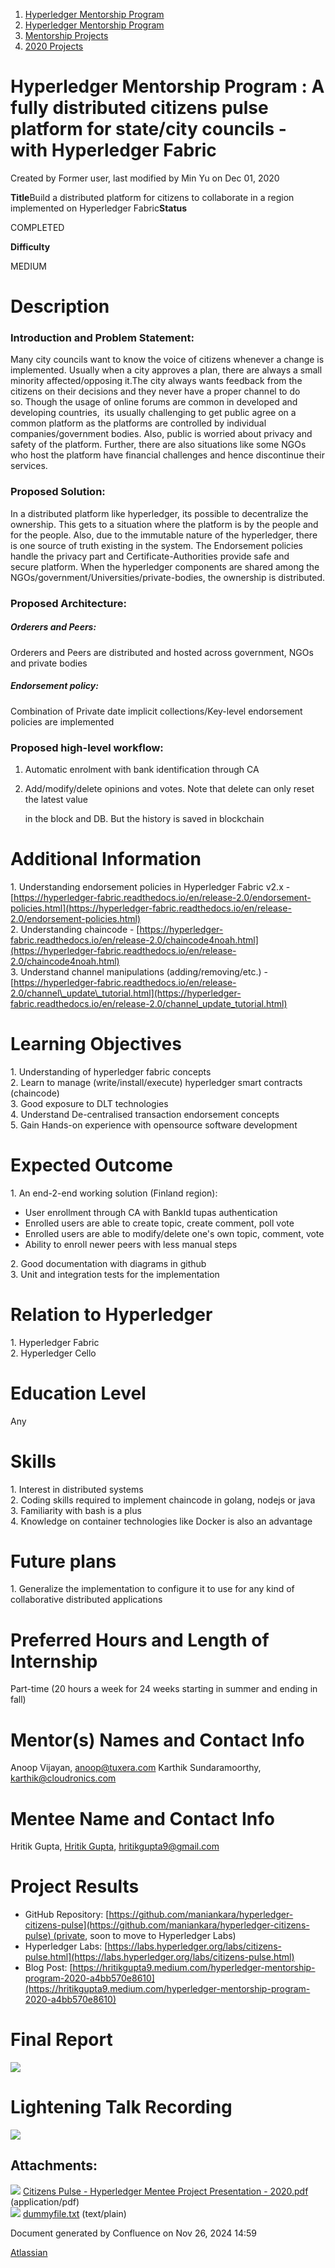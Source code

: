 1. [Hyperledger Mentorship Program](index.html)
2. [Hyperledger Mentorship Program](Hyperledger-Mentorship-Program_21954571.html)
3. [Mentorship Projects](Mentorship-Projects_21954604.html)
4. [2020 Projects](2020-Projects_21963347.html)

# Hyperledger Mentorship Program : A fully distributed citizens pulse platform for state/city councils - with Hyperledger Fabric

Created by Former user, last modified by Min Yu on Dec 01, 2020

**Title**Build a distributed platform for citizens to collaborate in a region implemented on Hyperledger Fabric**Status**

COMPLETED

**Difficulty**

MEDIUM  

# Description

### Introduction and Problem Statement:

Many city councils want to know the voice of citizens whenever a change is implemented. Usually when a city approves a plan, there are always a small minority affected/opposing it.The city always wants feedback from the citizens on their decisions and they never have a proper channel to do so. Though the usage of online forums are common in developed and developing countries,  its usually challenging to get public agree on a common platform as the platforms are controlled by individual companies/government bodies. Also, public is worried about privacy and safety of the platform. Further, there are also situations like some NGOs who host the platform have financial challenges and hence discontinue their services.

### Proposed Solution:

In a distributed platform like hyperledger, its possible to decentralize the ownership. This gets to a situation where the platform is by the people and for the people. Also, due to the immutable nature of the hyperledger, there is one source of truth existing in the system. The Endorsement policies handle the privacy part and Certificate-Authorities provide safe and  
secure platform. When the hyperledger components are shared among the NGOs/government/Universities/private-bodies, the ownership is distributed.

### Proposed Architecture:

##### Orderers and Peers:

Orderers and Peers are distributed and hosted across government, NGOs and private bodies

##### Endorsement policy:

Combination of Private date implicit collections/Key-level endorsement policies are implemented

### Proposed high-level workflow:

1. Automatic enrolment with bank identification through CA
2. Add/modify/delete opinions and votes. Note that delete can only reset the latest value
   
   in the block and DB. But the history is saved in blockchain

# Additional Information

1. Understanding endorsement policies in Hyperledger Fabric v2.x - [https://hyperledger-fabric.readthedocs.io/en/release-2.0/endorsement-policies.html](https://hyperledger-fabric.readthedocs.io/en/release-2.0/endorsement-policies.html)  
2\. Understanding chaincode - [https://hyperledger-fabric.readthedocs.io/en/release-2.0/chaincode4noah.html](https://hyperledger-fabric.readthedocs.io/en/release-2.0/chaincode4noah.html)  
3\. Understand channel manipulations (adding/removing/etc.) - [https://hyperledger-fabric.readthedocs.io/en/release-2.0/channel\_update\_tutorial.html](https://hyperledger-fabric.readthedocs.io/en/release-2.0/channel_update_tutorial.html)

# Learning Objectives

1\. Understanding of hyperledger fabric concepts  
2\. Learn to manage (write/install/execute) hyperledger smart contracts (chaincode)  
3\. Good exposure to DLT technologies  
4\. Understand De-centralised transaction endorsement concepts  
5\. Gain Hands-on experience with opensource software development

# Expected Outcome

1\. An end-2-end working solution (Finland region):

- User enrollment through CA with BankId tupas authentication
- Enrolled users are able to create topic, create comment, poll vote
- Enrolled users are able to modify/delete one's own topic, comment, vote
- Ability to enroll newer peers with less manual steps

2\. Good documentation with diagrams in github  
3\. Unit and integration tests for the implementation

# Relation to Hyperledger

1\. Hyperledger Fabric  
2\. Hyperledger Cello

# Education Level

Any

# Skills

1\. Interest in distributed systems  
2\. Coding skills required to implement chaincode in golang, nodejs or java  
3\. Familiarity with bash is a plus  
4\. Knowledge on container technologies like Docker is also an advantage

# Future plans

1\. Generalize the implementation to configure it to use for any kind of collaborative distributed applications

# Preferred Hours and Length of Internship

Part-time (20 hours a week for 24 weeks starting in summer and ending in fall) 

# Mentor(s) Names and Contact Info

Anoop Vijayan, [anoop@tuxera.com](mailto:anoop@tuxera.com) Karthik Sundaramoorthy, [karthik@cloudronics.com](mailto:karthik@cloudronics.com)

# Mentee Name and Contact Info

Hritik Gupta, [Hritik Gupta](https://lf-hyperledger.atlassian.net/wiki/people/557058:7ff076ec-5784-436a-b84d-dff9fa1308ef?ref=confluence), [hritikgupta9@gmail.com](mailto:hritikgupta9@gmail.com)

# Project Results

- GitHub Repository: [https://github.com/maniankara/hyperledger-citizens-pulse](https://github.com/maniankara/hyperledger-citizens-pulse) (private, soon to move to Hyperledger Labs)
- Hyperledger Labs: [https://labs.hyperledger.org/labs/citizens-pulse.html](https://labs.hyperledger.org/labs/citizens-pulse.html)
- Blog Post: [https://hritikgupta9.medium.com/hyperledger-mentorship-program-2020-a4bb570e8610](https://hritikgupta9.medium.com/hyperledger-mentorship-program-2020-a4bb570e8610)

# Final Report

[![](attachments/thumbnails/21954697/21964142)](attachments/21954697/21964142.pdf)

# Lightening Talk Recording

![](plugins/servlet/confluence/placeholder/unknown-attachment)

## Attachments:

![](images/icons/bullet_blue.gif) [Citizens Pulse - Hyperledger Mentee Project Presentation - 2020.pdf](attachments/21954697/21964142.pdf) (application/pdf)  
![](images/icons/bullet_blue.gif) [dummyfile.txt](attachments/21954697/21964217.txt) (text/plain)

Document generated by Confluence on Nov 26, 2024 14:59

[Atlassian](http://www.atlassian.com/)
